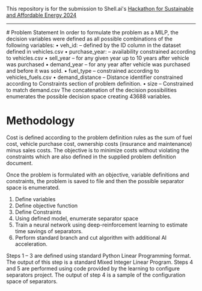 ﻿This repository is for the submission to Shell.ai's
<a href="https://www.shell.com/what-we-do/digitalisation/collaboration-and-open-innovation/shell-ai-hackathon-for-sustainable-and-affordable-energy.html#vanity-aHR0cHM6Ly93d3cuc2hlbGwuY29tL2hhY2thdGhvbi5odG1s"> Hackathon for Sustainable and Affordable Energy 2024</a>
<hr>
# Problem Statement
In order to formulate the problem as a MILP, the decision variables were defined as all possible combinations of the following variables:
•	veh_id: – defined by the ID column in the dataset defined in vehicles.csv
•	purchase_year: – availability constrained according to vehicles.csv
•	sell_year – for any given year up to 10 years after vehicle was purchased
•	demand_year – for any year after vehicle was purchased and before it was sold.
•	fuel_type – constrained according to vehicles_fuels.csv
•	demand_distance – Distance identifier constrained according to Constraints section of problem definition.
•	size – Constrained to match demand.csv
The concatenation of the decision possibilities enumerates the possible decision space creating 43688 variables. 

# Methodology
Cost is defined according to the problem definition rules as the sum of fuel cost, vehicle purchase cost, ownership costs (insurance and maintenance) minus sales costs. The objective is to minimize costs without violating the constraints which are also defined in the supplied problem definition document.

Once the problem is formulated with an objective, variable definitions and constraints, the problem is saved to file and then the possible separator space is enumerated. 
1.	Define variables
2.	Define objective function
3.	Define Constraints
4.	Using defined model, enumerate separator space 
5.	Train a neural network using deep-reinforcement learning to estimate time savings of separators.
6.	Perform standard branch and cut algorithm with additional AI acceleration.

Steps 1 – 3 are defined using standard Python Linear Programming format. The output of this step is a standard Mixed Integer Linear Program.
Steps 4 and 5 are performed using code provided by the learning to configure separators project. The output of step 4 is a sample of the configuration space of separators.
 




